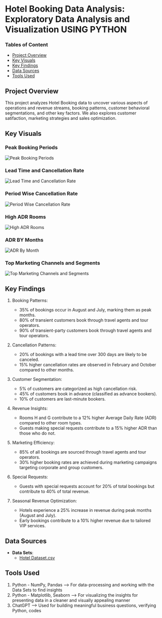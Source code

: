 # Hotel Booking Data Analysis: Exploratory Data Analysis and Visualization USING PYTHON

### Tables of Content
- [Project Overview](#project-overview)
- [Key Visuals](#key-visuals)
- [Key Findings](#key-findings)
- [Data Sources](#data-sources)
- [Tools Used](#tools-used)

## Project Overview
This project analyzes Hotel Booking data to uncover various aspects of operations and revenue streams, booking patterns, 
customer behavioral segmentations, and other key factors. We also explores customer satifaction, marketing strategies and sales optimization.


## Key Visuals
<h3>Peak Booking Periods</h3>

![Peak Booking Periods](https://github.com/user-attachments/assets/e1f2468c-9c86-43f9-a72a-4a47d18f70c4)

<h3>Lead Time and Cancellation Rate</h3>

![Lead Time and Cancellation Rate](https://github.com/user-attachments/assets/ff026692-4db5-49c0-a6d4-d0548349286f)

<h3>Period Wise Cancellation Rate</h3>

![Period Wise Cancellation Rate](https://github.com/user-attachments/assets/751cbe3a-1a2c-4162-931a-767b11167fb2)

<h3>High ADR Rooms</h3>

![High ADR Rooms](https://github.com/user-attachments/assets/6e819659-8034-47df-b000-85c190f2aee2)

<h3>ADR BY Months</h3>

![ADR By Month](https://github.com/user-attachments/assets/15fac819-b620-4cbb-bd87-c15e46d02eb1)

<h3>Top Marketing Channels and Segments</h3>

![Top Marketing Channels and Segments](https://github.com/user-attachments/assets/f18de649-4c19-4c7b-a87b-13e774abde70)


## Key Findings

1. Booking Patterns:
    - 35% of bookings occur in August and July, marking them as peak months.
    - 80% of transient customers book through travel agents and tour operators.
    - 90% of transient-party customers book through travel agents and tour operators.

2. Cancellation Patterns:
    - 20% of bookings with a lead time over 300 days are likely to be canceled.
    - 15% higher cancellation rates are observed in February and October compared to other months.

3. Customer Segmentation:
    - 5% of customers are categorized as high cancellation risk.
    - 45% of customers book in advance (classified as advance bookers).
    - 10% of customers are last-minute bookers.

4. Revenue Insights:
    - Rooms H and G contribute to a 12% higher Average Daily Rate (ADR) compared to other room types.
    - Guests making special requests contribute to a 15% higher ADR than those who do not.

5. Marketing Efficiency:
    - 85% of all bookings are sourced through travel agents and tour operators.
    - 30% higher booking rates are achieved during marketing campaigns targeting corporate and group customers.

6. Special Requests:
    - Guests with special requests account for 20% of total bookings but contribute to 40% of total revenue.

7. Seasonal Revenue Optimization:
    - Hotels experience a 25% increase in revenue during peak months (August and July).
    - Early bookings contribute to a 10% higher revenue due to tailored VIP services.

## Data Sources
- **Data Sets**:
	- [Hotel Dataset.csv](https://github.com/user-attachments/files/17982507/DS1_C5_S5_Hotel.Dataset.csv)

## Tools Used
1. Python - NumPy, Pandas 		  --> For data-processing and working with the Data Sets to find insights
2. Python - Matplotlib, Seaborn --> For visualizing the insights for presenting data in a cleaner and visually appealing manner
3. ChatGPT				              --> Used for building meaningful business questions, verifying Python, codes

